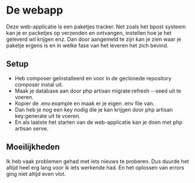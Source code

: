  # De webapp
 
 Deze web-applicatie is een paketjes tracker. Net zoals het bpost systeem kan je er packetjes op verzenden en ontvangen, instellen hoe je het geleverd wil krijgen enz. Dan door aangemeld te zijn kan je zien waar je paketje ergens is en in welke fase van het leveren het zich bevind.
 
 ## Setup
 - Heb composer geïnstalleerd en voor in de geclonede repository composer instal uit.
 - Maak je database aan door php artisan migrate:refresh --seed uit te voeren.
 - Kopier de .env.example en maak er je eigen .env file van.
 - Dan heb je nog een key nodig die je kan krijgen door php artisan key:generate uit te voeren.
 - En als laatste het starten van de web-applicatie kan je doen met php artisan serve.

## Moeilijkheden
Ik heb vaak problemen gehad met iets nieuws te proberen. Dus duurde het altijd heel erg lang voor ik iets werkende had. En het oplossen van errors ging niet altijd even vlot.
